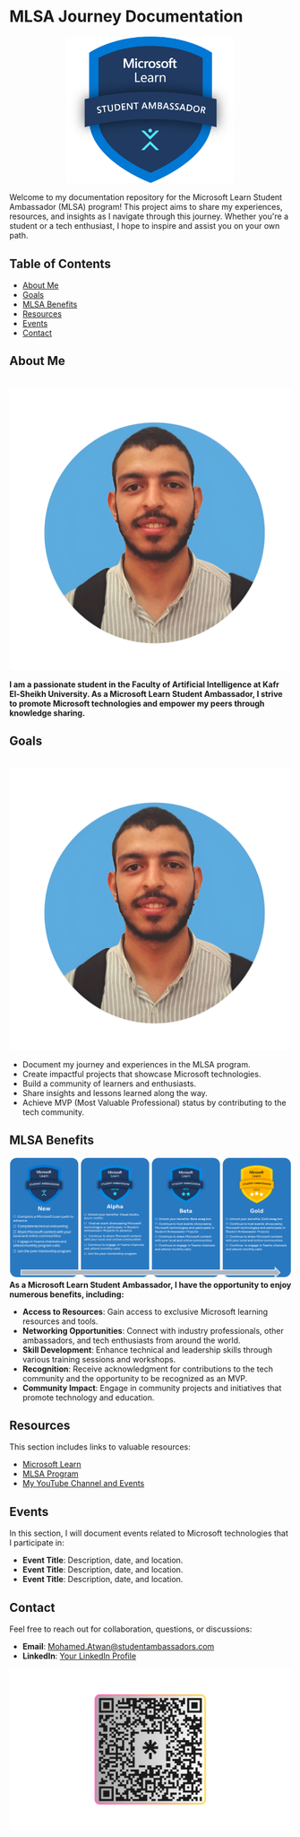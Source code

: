 # MLSA Journey Documentation

<div style="text-align: center;">
    <img src="./img/MLSA.png" alt="MLSA Logo" width="300" />
</div>

Welcome to my documentation repository for the Microsoft Learn Student Ambassador (MLSA) program! This project aims to share my experiences, resources, and insights as I navigate through this journey. Whether you're a student or a tech enthusiast, I hope to inspire and assist you on your own path.

<!-- <img src="./img/MLSA.png" alt="MLSA Logo" width="300" /> -->

## Table of Contents

- [About Me](#about-me)
- [Goals](#goals)
- [MLSA Benefits](#mlsa-benefits)
- [Resources](#resources)
- [Events](#events)
- [Contact](#contact)

## About Me
&nbsp; &nbsp; &nbsp; &nbsp; 
![Me Image](./img/1.png) 

**I am a passionate student in the Faculty of Artificial Intelligence at Kafr El-Sheikh University. As a Microsoft Learn Student Ambassador, I strive to promote Microsoft technologies and empower my peers through knowledge sharing.**
<!-- 
## About Me

<div style="display: flex; align-items: center;">
    <img src="./img/1.png" alt="MLSA Logo" width="100" style="margin-right: 20px;" />
    <div style="border-left: 2px solid #000; height: 100px; margin-right: 20px;"></div>
    <div>

𝗔𝘀 𝗮 𝗥𝗲𝘀𝘂𝗹𝘁𝘀-𝗱𝗿𝗶𝘃𝗲𝗻 𝗗𝗮𝘁𝗮 𝗦𝗰𝗶𝗲𝗻𝘁𝗶𝘀𝘁 with a 𝟮 𝘆𝗲𝗮𝗿 of experience in 𝗠𝗮𝗰𝗵𝗶𝗻𝗲 𝗟𝗲𝗮𝗿𝗻𝗶𝗻𝗴 (𝗠𝗟), 𝗡𝗮𝘁𝘂𝗿𝗮𝗹 𝗟𝗮𝗻𝗴𝘂𝗮𝗴𝗲 𝗣𝗿𝗼𝗰𝗲𝘀𝘀𝗶𝗻𝗴 (𝗡𝗟𝗣), and 𝗗𝗮𝘁𝗮 𝗦𝗰𝗶𝗲𝗻𝗰𝗲, I am passionate about advancing technology. I successfully 𝗹𝗲𝗱 my team to 𝟱𝘁𝗵 𝗽𝗹𝗮𝗰𝗲 𝗼𝘂𝘁 𝗼𝗳 𝟭𝟱𝟬 𝗶𝗻 𝘁𝗵𝗲 𝗠𝗧𝗖-𝗔𝗜𝗖𝟮 𝗔𝗜 𝗰𝗼𝗺𝗽𝗲𝘁𝗶𝘁𝗶𝗼𝗻, showcasing my 𝗹𝗲𝗮𝗱𝗲𝗿𝘀𝗵𝗶𝗽 and 𝘁𝗲𝗰𝗵𝗻𝗶𝗰𝗮𝗹 𝘀𝗸𝗶𝗹𝗹𝘀.

In my current role as the 𝗛𝗲𝗮𝗱 𝗼𝗳 𝗗𝗮𝘁𝗮 𝗘𝗻𝗴𝗶𝗻𝗲𝗲𝗿𝗶𝗻𝗴 @ 𝗠𝗟𝗦𝗔-𝗞𝗦𝗕 and the 𝗛𝗲𝗮𝗱 𝗼𝗳 𝗡𝗟𝗣 @ 𝗜𝗘𝗘𝗘-𝗞𝗦𝗕, I leverage my background as a 𝗗𝗮𝘁𝗮𝗯𝗮𝘀𝗲 𝗔𝗱𝗺𝗶𝗻𝗶𝘀𝘁𝗿𝗮𝘁𝗼𝗿 & 𝗗𝗮𝘁𝗮 𝗔𝗻𝗮𝗹𝘆𝘀𝘁 to drive impactful projects that harness data to solve real-world problems. 
My journey 𝗮𝘀 𝗮 𝗗𝗮𝘁𝗮 𝗦𝗰𝗶𝗲𝗻𝘁𝗶𝘀𝘁 stems from a deep curiosity about 𝗵𝗼𝘄 𝗱𝗮𝘁𝗮 𝗰𝗮𝗻 𝗯𝗲 𝘁𝗿𝗮𝗻𝘀𝗳𝗼𝗿𝗺𝗲𝗱 𝗶𝗻𝘁𝗼 𝗮𝗰𝘁𝗶𝗼𝗻𝗮𝗯𝗹𝗲 𝗶𝗻𝘀𝗶𝗴𝗵𝘁𝘀, 𝗮𝗹𝗹𝗼𝘄𝗶𝗻𝗴 𝗼𝗿𝗴𝗮𝗻𝗶𝘇𝗮𝘁𝗶𝗼𝗻𝘀 to make 𝗶𝗻𝗳𝗼𝗿𝗺𝗲𝗱 𝗱𝗲𝗰𝗶𝘀𝗶𝗼𝗻𝘀 and 𝗶𝗻𝗻𝗼𝘃𝗮𝘁𝗲 𝗲𝗳𝗳𝗲𝗰𝘁𝗶𝘃𝗲𝗹𝘆. 
I am also proud to serve as an 𝗔𝗹𝗽𝗵𝗮 𝗔𝗺𝗯𝗮𝘀𝘀𝗮𝗱𝗼𝗿, where I further my commitment to community engagement and knowledge sharing.

𝗜 𝗮𝗺 𝗲𝗮𝗴𝗲𝗿 𝘁𝗼 𝗰𝗼𝗻𝗻𝗲𝗰𝘁 𝘄𝗶𝘁𝗵 𝗽𝗿𝗼𝗳𝗲𝘀𝘀𝗶𝗼𝗻𝗮𝗹𝘀 𝗶𝗻 𝗱𝗮𝘁𝗮 𝘀𝗰𝗶𝗲𝗻𝗰𝗲 𝗮𝗻𝗱 𝗔𝗜 𝘁𝗼 𝗲𝘅𝗽𝗹𝗼𝗿𝗲 𝗶𝗻𝗻𝗼𝘃𝗮𝘁𝗶𝘃𝗲 𝘀𝗼𝗹𝘂𝘁𝗶𝗼𝗻𝘀 𝗮𝗻𝗱 𝗺𝗮𝗸𝗲 𝗮 𝘀𝗶𝗴𝗻𝗶𝗳𝗶𝗰𝗮𝗻𝘁 𝗶𝗺𝗽𝗮𝗰𝘁. 𝗟𝗲𝘁’𝘀 𝗰𝗼𝗹𝗹𝗮𝗯𝗼𝗿𝗮𝘁𝗲 𝘁𝗼 𝗱𝗿𝗶𝘃𝗲 𝘁𝗲𝗰𝗵𝗻𝗼𝗹𝗼𝗴𝗶𝗰𝗮𝗹 𝗮𝗱𝘃𝗮𝗻𝗰𝗲𝗺𝗲𝗻𝘁𝘀!
    </div>
</div> -->

## Goals
&nbsp; &nbsp; &nbsp; &nbsp; 
![Goals Image](./img/1.png) 
- Document my journey and experiences in the MLSA program.
- Create impactful projects that showcase Microsoft technologies.
- Build a community of learners and enthusiasts.
- Share insights and lessons learned along the way.
- Achieve MVP (Most Valuable Professional) status by contributing to the tech community.

## MLSA Benefits
![Goals Image](./img/Student_Ambassadors_Roadmap.png)
**As a Microsoft Learn Student Ambassador, I have the opportunity to enjoy numerous benefits, including:**

- **Access to Resources**: Gain access to exclusive Microsoft learning resources and tools.
- **Networking Opportunities**: Connect with industry professionals, other ambassadors, and tech enthusiasts from around the world.
- **Skill Development**: Enhance technical and leadership skills through various training sessions and workshops.
- **Recognition**: Receive acknowledgment for contributions to the tech community and the opportunity to be recognized as an MVP.
- **Community Impact**: Engage in community projects and initiatives that promote technology and education.

## Resources

This section includes links to valuable resources:

- [Microsoft Learn](https://learn.microsoft.com/?wt.mc_id=studentamb_352316)
- [MLSA Program](https://studentambassadors.microsoft.com/?wt.mc_id=studentamb_352316)
- [My YouTube Channel and Events](https://www.youtube.com/@mo7amed3twan)

## Events

In this section, I will document events related to Microsoft technologies that I participate in:

- **Event Title**: Description, date, and location.
- **Event Title**: Description, date, and location.
- **Event Title**: Description, date, and location.

## Contact

Feel free to reach out for collaboration, questions, or discussions:

- **Email**: [Mohamed.Atwan@studentambassadors.com](mailto:Mohamed.Atwan@studentambassadors.com)
- **LinkedIn**: [Your LinkedIn Profile](https://www.linkedin.com/in/Mo7amed3twan)

![Contact Image](./img/Mo7amed3twan.png) 